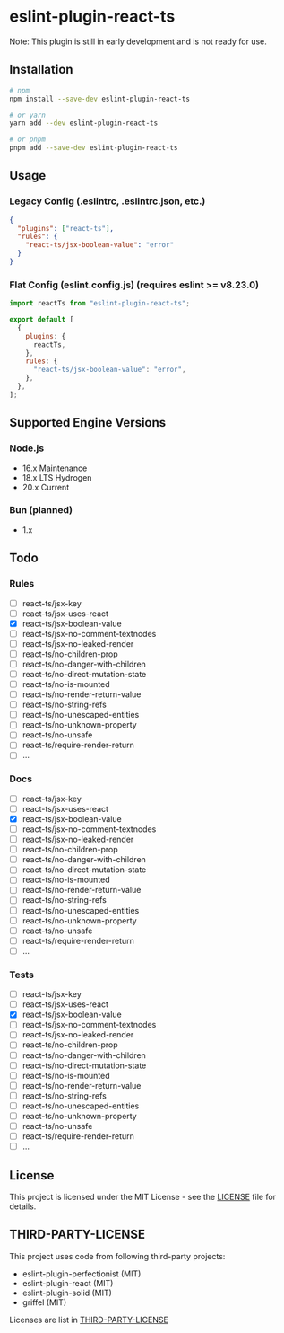 # eslint-plugin-react-ts

Note: This plugin is still in early development and is not ready for use.

## Installation

```bash
# npm
npm install --save-dev eslint-plugin-react-ts

# or yarn
yarn add --dev eslint-plugin-react-ts

# or pnpm
pnpm add --save-dev eslint-plugin-react-ts
```

## Usage

### Legacy Config (.eslintrc, .eslintrc.json, etc.)

```json
{
  "plugins": ["react-ts"],
  "rules": {
    "react-ts/jsx-boolean-value": "error"
  }
}
```

### Flat Config (eslint.config.js) (requires eslint >= v8.23.0)

```js
import reactTs from "eslint-plugin-react-ts";

export default [
  {
    plugins: {
      reactTs,
    },
    rules: {
      "react-ts/jsx-boolean-value": "error",
    },
  },
];
```

## Supported Engine Versions

### Node.js

- 16.x Maintenance
- 18.x LTS Hydrogen
- 20.x Current

### Bun (planned)

- 1.x

## Todo

### Rules

- [ ] react-ts/jsx-key
- [ ] react-ts/jsx-uses-react
- [x] react-ts/jsx-boolean-value
- [ ] react-ts/jsx-no-comment-textnodes
- [ ] react-ts/jsx-no-leaked-render
- [ ] react-ts/no-children-prop
- [ ] react-ts/no-danger-with-children
- [ ] react-ts/no-direct-mutation-state
- [ ] react-ts/no-is-mounted
- [ ] react-ts/no-render-return-value
- [ ] react-ts/no-string-refs
- [ ] react-ts/no-unescaped-entities
- [ ] react-ts/no-unknown-property
- [ ] react-ts/no-unsafe
- [ ] react-ts/require-render-return
- [ ] ...

### Docs

- [ ] react-ts/jsx-key
- [ ] react-ts/jsx-uses-react
- [x] react-ts/jsx-boolean-value
- [ ] react-ts/jsx-no-comment-textnodes
- [ ] react-ts/jsx-no-leaked-render
- [ ] react-ts/no-children-prop
- [ ] react-ts/no-danger-with-children
- [ ] react-ts/no-direct-mutation-state
- [ ] react-ts/no-is-mounted
- [ ] react-ts/no-render-return-value
- [ ] react-ts/no-string-refs
- [ ] react-ts/no-unescaped-entities
- [ ] react-ts/no-unknown-property
- [ ] react-ts/no-unsafe
- [ ] react-ts/require-render-return
- [ ] ...

### Tests

- [ ] react-ts/jsx-key
- [ ] react-ts/jsx-uses-react
- [x] react-ts/jsx-boolean-value
- [ ] react-ts/jsx-no-comment-textnodes
- [ ] react-ts/jsx-no-leaked-render
- [ ] react-ts/no-children-prop
- [ ] react-ts/no-danger-with-children
- [ ] react-ts/no-direct-mutation-state
- [ ] react-ts/no-is-mounted
- [ ] react-ts/no-render-return-value
- [ ] react-ts/no-string-refs
- [ ] react-ts/no-unescaped-entities
- [ ] react-ts/no-unknown-property
- [ ] react-ts/no-unsafe
- [ ] react-ts/require-render-return
- [ ] ...

## License

This project is licensed under the MIT License - see the [LICENSE](LICENSE) file for details.

## THIRD-PARTY-LICENSE

This project uses code from following third-party projects:

- eslint-plugin-perfectionist (MIT)
- eslint-plugin-react (MIT)
- eslint-plugin-solid (MIT)
- griffel (MIT)

Licenses are list in [THIRD-PARTY-LICENSE](THIRD-PARTY-LICENSE)
